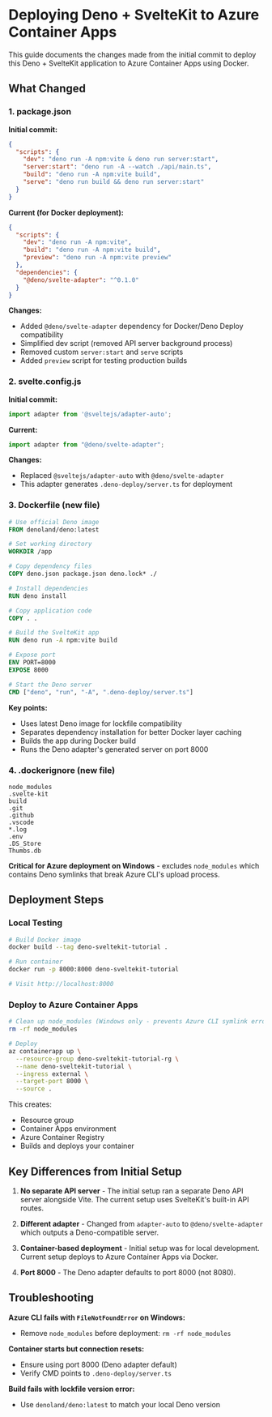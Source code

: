 # Deploying Deno + SvelteKit to Azure Container Apps

This guide documents the changes made from the initial commit to deploy this Deno + SvelteKit application to Azure Container Apps using Docker.

## What Changed

### 1. package.json

**Initial commit:**
```json
{
  "scripts": {
    "dev": "deno run -A npm:vite & deno run server:start",
    "server:start": "deno run -A --watch ./api/main.ts",
    "build": "deno run -A npm:vite build",
    "serve": "deno run build && deno run server:start"
  }
}
```

**Current (for Docker deployment):**
```json
{
  "scripts": {
    "dev": "deno run -A npm:vite",
    "build": "deno run -A npm:vite build",
    "preview": "deno run -A npm:vite preview"
  },
  "dependencies": {
    "@deno/svelte-adapter": "^0.1.0"
  }
}
```

**Changes:**
- Added `@deno/svelte-adapter` dependency for Docker/Deno Deploy compatibility
- Simplified dev script (removed API server background process)
- Removed custom `server:start` and `serve` scripts
- Added `preview` script for testing production builds

### 2. svelte.config.js

**Initial commit:**
```js
import adapter from '@sveltejs/adapter-auto';
```

**Current:**
```js
import adapter from "@deno/svelte-adapter";
```

**Changes:**
- Replaced `@sveltejs/adapter-auto` with `@deno/svelte-adapter`
- This adapter generates `.deno-deploy/server.ts` for deployment

### 3. Dockerfile (new file)

```dockerfile
# Use official Deno image
FROM denoland/deno:latest

# Set working directory
WORKDIR /app

# Copy dependency files
COPY deno.json package.json deno.lock* ./

# Install dependencies
RUN deno install

# Copy application code
COPY . .

# Build the SvelteKit app
RUN deno run -A npm:vite build

# Expose port
ENV PORT=8000
EXPOSE 8000

# Start the Deno server
CMD ["deno", "run", "-A", ".deno-deploy/server.ts"]
```

**Key points:**
- Uses latest Deno image for lockfile compatibility
- Separates dependency installation for better Docker layer caching
- Builds the app during Docker build
- Runs the Deno adapter's generated server on port 8000

### 4. .dockerignore (new file)

```
node_modules
.svelte-kit
build
.git
.github
.vscode
*.log
.env
.DS_Store
Thumbs.db
```

**Critical for Azure deployment on Windows** - excludes `node_modules` which contains Deno symlinks that break Azure CLI's upload process.

## Deployment Steps

### Local Testing

```bash
# Build Docker image
docker build --tag deno-sveltekit-tutorial .

# Run container
docker run -p 8000:8000 deno-sveltekit-tutorial

# Visit http://localhost:8000
```

### Deploy to Azure Container Apps

```bash
# Clean up node_modules (Windows only - prevents Azure CLI symlink errors)
rm -rf node_modules

# Deploy
az containerapp up \
  --resource-group deno-sveltekit-tutorial-rg \
  --name deno-sveltekit-tutorial \
  --ingress external \
  --target-port 8000 \
  --source .
```

This creates:
- Resource group
- Container Apps environment
- Azure Container Registry
- Builds and deploys your container

## Key Differences from Initial Setup

1. **No separate API server** - The initial setup ran a separate Deno API server alongside Vite. The current setup uses SvelteKit's built-in API routes.

2. **Different adapter** - Changed from `adapter-auto` to `@deno/svelte-adapter` which outputs a Deno-compatible server.

3. **Container-based deployment** - Initial setup was for local development. Current setup deploys to Azure Container Apps via Docker.

4. **Port 8000** - The Deno adapter defaults to port 8000 (not 8080).

## Troubleshooting

**Azure CLI fails with `FileNotFoundError` on Windows:**
- Remove `node_modules` before deployment: `rm -rf node_modules`

**Container starts but connection resets:**
- Ensure using port 8000 (Deno adapter default)
- Verify CMD points to `.deno-deploy/server.ts`

**Build fails with lockfile version error:**
- Use `denoland/deno:latest` to match your local Deno version
